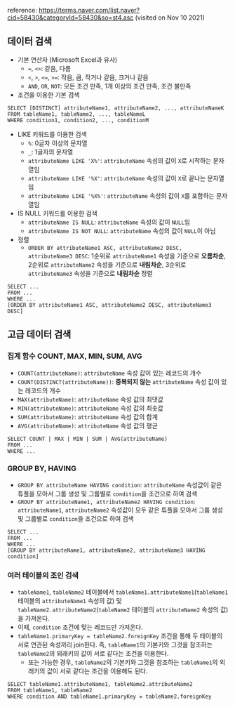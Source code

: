 reference: https://terms.naver.com/list.naver?cid=58430&categoryId=58430&so=st4.asc (visited on Nov 10 2021)

## 데이터 검색
 * 기본 연산자 (Microsoft Excel과 유사)
   * ```=```, ```<>```: 같음, 다름
   * ```<```, ```>```, ```<=```, ```>=```: 작음, 큼, 작거나 같음, 크거나 같음
   * ```AND```, ```OR```, ```NOT```: 모든 조건 만족, 1개 이상의 조건 만족, 조건 불만족
 * 조건을 이용한 기본 검색
```
SELECT [DISTINCT] attributeName1, attributeName2, ..., attributeNameK
FROM tableName1, tableName2, ..., tableNameL
WHERE condition1, condition2, ..., conditionM
```
 * LIKE 키워드를 이용한 검색
   * ```%```: 0글자 이상의 문자열
   * ```_```: 1글자의 문자열
   * ```attributeName LIKE 'X%'```: ```attributeName``` 속성의 값이 ```X```로 시작하는 문자열임
   * ```attributeName LIKE '%X'```: ```attributeName``` 속성의 값이 ```X```로 끝나는 문자열임
   * ```attributeName LIKE '%X%'```: ```attributeName``` 속성의 값이 ```X```를 포함하는 문자열임
 * IS NULL 키워드를 이용한 검색
   * ```attributeName IS NULL```: ```attributeName``` 속성의 값이 ```NULL```임
   * ```attributeName IS NOT NULL```: ```attributeName``` 속성의 값이 ```NULL```이 아님
 * 정렬
   * ```ORDER BY attributeName1 ASC, attributeName2 DESC, attributeName3 DESC```: 1순위로 ```attributeName1``` 속성을 기준으로 **오름차순**, 2순위로 ```attributeName2``` 속성을 기준으로 **내림차순**, 3순위로 ```attributeName3``` 속성을 기준으로 **내림차순** 정렬
```
SELECT ...
FROM ...
WHERE ...
[ORDER BY attributeName1 ASC, attributeName2 DESC, attributeName3 DESC]
```

## 고급 데이터 검색
### 집계 함수 COUNT, MAX, MIN, SUM, AVG
 * ```COUNT(attributeName)```: ```attributeName``` 속성 값이 있는 레코드의 개수
 * ```COUNT(DISTINCT(attributeName))```: **중복되지 않는** ```attributeName``` 속성 값이 있는 레코드의 개수
 * ```MAX(attributeName)```: ```attributeName``` 속성 값의 최댓값
 * ```MIN(attributeName)```: ```attributeName``` 속성 값의 최솟값
 * ```SUM(attributeName)```: ```attributeName``` 속성 값의 합계
 * ```AVG(attributeName)```: ```attributeName``` 속성 값의 평균
```
SELECT COUNT | MAX | MIN | SUM | AVG(attributeName)
FROM ...
WHERE ...
```

### GROUP BY, HAVING
 * ```GROUP BY attributeName HAVING condition```: ```attributeName``` 속성값이 같은 튜플을 모아서 그룹 생성 및 그룹별로 ```condition```을 조건으로 하여 검색
 * ```GROUP BY attributeName1, attributeName2 HAVING condition```: ```attributeName1```, ```attributeName2``` 속성값이 모두 같은 튜플을 모아서 그룹 생성 및 그룹별로 ```condition```을 조건으로 하여 검색
```
SELECT ...
FROM ...
WHERE ...
[GROUP BY attributeName1, attributeName2, attributeName3 HAVING condition]
```

### 여러 테이블의 조인 검색
 * ```tableName1```, ```tableName2``` 테이블에서 ```tableName1.attributeName1```(```tableName1``` 테이블의 ```attributeName1``` 속성의 값) 및 ```tableName2.attributeName2```(```tableName2``` 테이블의 ```attributeName2``` 속성의 값)을 가져온다.
 * 이때, ```condition``` 조건에 맞는 레코드만 가져온다.
 * ```tableName1.primaryKey = tableName2.foreignKey``` 조건을 통해 두 테이블의 서로 연관된 속성끼리 join한다. 즉, ```tableName1```의 기본키와 그것을 참조하는 ```tableName2```의 외래키의 값이 서로 같다는 조건을 이용한다.
   * 또는 가능한 경우, ```tableName2```의 기본키와 그것을 참조하는 ```tableName1```의 외래키의 값이 서로 같다는 조건을 이용해도 된다. 
```
SELECT tableName1.attributeName1, tableName2.attributeName2
FROM tableName1, tableName2
WHERE condition AND tableName1.primaryKey = tableName2.foreignKey
```

